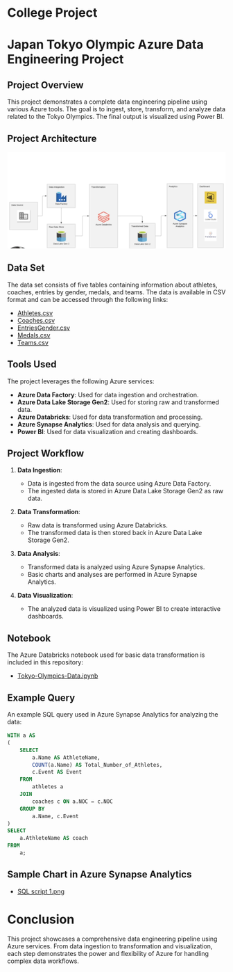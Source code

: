 # College Project

# Japan Tokyo Olympic Azure Data Engineering Project

## Project Overview

This project demonstrates a complete data engineering pipeline using various Azure tools. The goal is to ingest, store, transform, and analyze data related to the Tokyo Olympics. The final output is visualized using Power BI.

## Project Architecture

![image](https://github.com/Akshay107app/project-establishment/blob/main/data%20pipeline%20ex.png)


## Data Set

The data set consists of five tables containing information about athletes, coaches, entries by gender, medals, and teams. The data is available in CSV format and can be accessed through the following links:

- [Athletes.csv](https://github.com/Akshay107app/project-establishment/blob/main/Athletes.csv)
- [Coaches.csv](https://github.com/Akshay107app/project-establishment/blob/main/Coaches.csv)
- [EntriesGender.csv](https://github.com/Akshay107app/project-establishment/blob/main/EntriesGender.csv)
- [Medals.csv](https://github.com/Akshay107app/project-establishment/blob/main/SQL%20script%201.png)
- [Teams.csv](https://github.com/Akshay107app/project-establishment/blob/main/Tokyo-Olympics-Data.ipynb)

## Tools Used

The project leverages the following Azure services:

- **Azure Data Factory**: Used for data ingestion and orchestration.
- **Azure Data Lake Storage Gen2**: Used for storing raw and transformed data.
- **Azure Databricks**: Used for data transformation and processing.
- **Azure Synapse Analytics**: Used for data analysis and querying.
- **Power BI**: Used for data visualization and creating dashboards.

## Project Workflow

1. **Data Ingestion**:
   - Data is ingested from the data source using Azure Data Factory.
   - The ingested data is stored in Azure Data Lake Storage Gen2 as raw data.

2. **Data Transformation**:
   - Raw data is transformed using Azure Databricks.
   - The transformed data is then stored back in Azure Data Lake Storage Gen2.

3. **Data Analysis**:
   - Transformed data is analyzed using Azure Synapse Analytics.
   - Basic charts and analyses are performed in Azure Synapse Analytics.

4. **Data Visualization**:
   - The analyzed data is visualized using Power BI to create interactive dashboards.

## Notebook

The Azure Databricks notebook used for basic data transformation is included in this repository:

- [Tokyo-Olympics-Data.ipynb](Tokyo-Olympics-Data.ipynb)

## Example Query

An example SQL query used in Azure Synapse Analytics for analyzing the data:

```sql
WITH a AS 
(
    SELECT 
        a.Name AS AthleteName,
        COUNT(a.Name) AS Total_Number_of_Athletes,
        c.Event AS Event
    FROM 
        athletes a
    JOIN 
        coaches c ON a.NOC = c.NOC
    GROUP BY 
        a.Name, c.Event
)
SELECT 
    a.AthleteName AS coach
FROM 
    a;
```

## Sample Chart in Azure Synapse Analytics
- [SQL script 1.png](https://github.com/Akshay107app/project-establishment/blob/main/Tokyo-Olympics-Data.ipynb)

# Conclusion
This project showcases a comprehensive data engineering pipeline using Azure services. From data ingestion to transformation and visualization, each step demonstrates the power and flexibility of Azure for handling complex data workflows.
